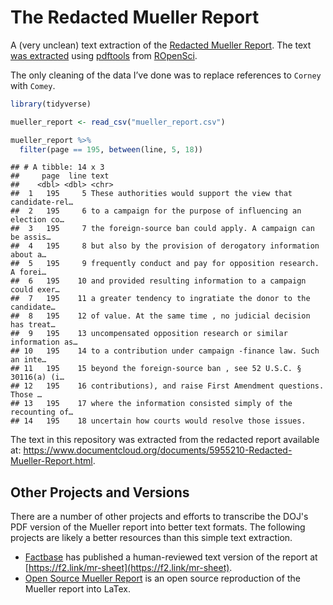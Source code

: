 
# The Redacted Mueller Report

<!-- badges: start -->

<!-- badges: end -->

A (very unclean) text extraction of the [Redacted Mueller
Report](https://www.documentcloud.org/documents/5955210-Redacted-Mueller-Report.html).
The text [was extracted](process_report.R) using
[pdftools](https://github.com/ropensci/pdftools) from
[ROpenSci](https://ropensci.org).

The only cleaning of the data I’ve done was to replace references to
`Corney` with `Comey`.

``` r
library(tidyverse)

mueller_report <- read_csv("mueller_report.csv")

mueller_report %>% 
  filter(page == 195, between(line, 5, 18))
```

    ## # A tibble: 14 x 3
    ##     page  line text                                                        
    ##    <dbl> <dbl> <chr>                                                       
    ##  1   195     5 These authorities would support the view that candidate-rel…
    ##  2   195     6 to a campaign for the purpose of influencing an election co…
    ##  3   195     7 the foreign-source ban could apply. A campaign can be assis…
    ##  4   195     8 but also by the provision of derogatory information about a…
    ##  5   195     9 frequently conduct and pay for opposition research. A forei…
    ##  6   195    10 and provided resulting information to a campaign could exer…
    ##  7   195    11 a greater tendency to ingratiate the donor to the candidate…
    ##  8   195    12 of value. At the same time , no judicial decision has treat…
    ##  9   195    13 uncompensated opposition research or similar information as…
    ## 10   195    14 to a contribution under campaign -finance law. Such an inte…
    ## 11   195    15 beyond the foreign-source ban , see 52 U.S.C. § 30116(a) (i…
    ## 12   195    16 contributions), and raise First Amendment questions. Those …
    ## 13   195    17 where the information consisted simply of the recounting of…
    ## 14   195    18 uncertain how courts would resolve those issues.

The text in this repository was extracted from the redacted report available at:
<https://www.documentcloud.org/documents/5955210-Redacted-Mueller-Report.html>.

## Other Projects and Versions

There are a number of other projects and efforts to transcribe the DOJ's PDF version of the Mueller report into better text formats. The following projects are likely a better resources than this simple text extraction.

* [Factbase](https://factba.se) has published a human-reviewed text version of the report at [https://f2.link/mr-sheet](https://f2.link/mr-sheet).
* [Open Source Mueller Report](http://opensourcemuellerreport.com/) is an open source reproduction of the Mueller report into LaTex.
